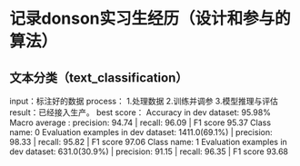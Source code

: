 # 记录donson实习生经历（设计和参与的算法）
## 文本分类（text_classification）
input：标注好的数据
process：
1.处理数据
2.训练并调参
3.模型推理与评估
result：已经接入生产。
best score：
Accuracy in dev dataset: 95.98%
Macro average : precision: 94.74 | recall: 96.09 | F1 score 95.37
Class name: 0
Evaluation examples in dev dataset: 1411.0(69.1%) | precision: 98.33 | recall: 95.82 | F1 score 97.06
Class name: 1
Evaluation examples in dev dataset: 631.0(30.9%) | precision: 91.15 | recall: 96.35 | F1 score 93.68
